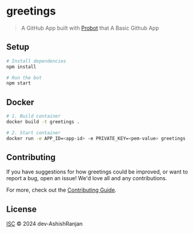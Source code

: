 # greetings

> A GitHub App built with [Probot](https://github.com/probot/probot) that A Basic Github App

## Setup

```sh
# Install dependencies
npm install

# Run the bot
npm start
```

## Docker

```sh
# 1. Build container
docker build -t greetings .

# 2. Start container
docker run -e APP_ID=<app-id> -e PRIVATE_KEY=<pem-value> greetings
```

## Contributing

If you have suggestions for how greetings could be improved, or want to report a bug, open an issue! We'd love all and any contributions.

For more, check out the [Contributing Guide](CONTRIBUTING.md).

## License

[ISC](LICENSE) © 2024 dev-AshishRanjan
